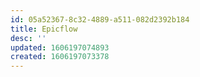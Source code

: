 ```yaml
---
id: 05a52367-8c32-4889-a511-082d2392b184
title: Epicflow
desc: ''
updated: 1606197074893
created: 1606197073378
---
```


